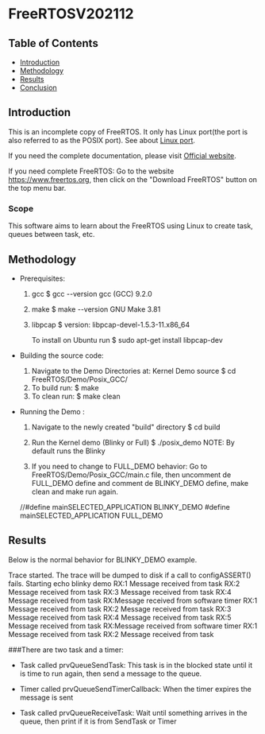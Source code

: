 ﻿# FreeRTOSV202112

## Table of Contents

- [Introduction](#Introduction)
- [Methodology](#Methodology)
- [Results](#Results)
- [Conclusion](#Conclusion)

## Introduction
This is an incomplete copy of FreeRTOS. It only has Linux port(the port is also referred to as the POSIX port). See about [Linux port](https://freertos.org/FreeRTOS-simulator-for-Linux.html).

If you need the complete documentation, please visit [Official website](https://www.freertos.org/).

If you need complete FreeRTOS: Go to the website https://www.freertos.org, then click on the "Download FreeRTOS" button on the top menu bar.

### Scope
This software aims to learn about the FreeRTOS using Linux to create task, queues between task, etc.


## Methodology
* Prerequisites:
   1. gcc
      $ gcc --version 
      gcc (GCC) 9.2.0

   2. make
      $ make --version
      GNU Make 3.81

   3. libpcap
      $ version: libpcap-devel-1.5.3-11.x86_64

      To install on Ubuntu run
      $ sudo apt-get install libpcap-dev

* Building the source code: 
   1. Navigate to the Demo Directories at: Kernel Demo source 
      $ cd FreeRTOS/Demo/Posix_GCC/
   2. To build run:
      $ make
   3. To clean run: 
      $ make clean
      
* Running the Demo :
   1. Navigate to the newly created "build" directory 
      $ cd build 
   2. Run the Kernel demo (Blinky or Full)
      $ ./posix_demo
      NOTE: By default runs the Blinky 

   3. If you need to change to FULL_DEMO behavior: Go to FreeRTOS/Demo/Posix_GCC/main.c file, then uncomment de FULL_DEMO define and comment de BLINKY_DEMO define, make clean and make run again.

    //#define    mainSELECTED_APPLICATION     BLINKY_DEMO
    #define    mainSELECTED_APPLICATION     FULL_DEMO


## Results
Below is the normal behavior for BLINKY_DEMO example.

Trace started.
The trace will be dumped to disk if a call to configASSERT() fails.
Starting echo blinky demo
RX:1 Message received from task
RX:2 Message received from task
RX:3 Message received from task
RX:4 Message received from task
RX:Message received from software timer
RX:1 Message received from task
RX:2 Message received from task
RX:3 Message received from task
RX:4 Message received from task
RX:5 Message received from task
RX:Message received from software timer
RX:1 Message received from task
RX:2 Message received from task


###There are two task and a timer:

- Task called prvQueueSendTask: This task is in the blocked state until it is time to run again, then send a message to the queue.

- Timer called prvQueueSendTimerCallback: When the timer expires the message is sent 

- Task called prvQueueReceiveTask: Wait until something arrives in the queue, then print if it is from SendTask or Timer
